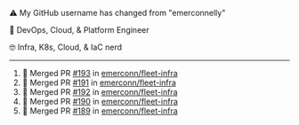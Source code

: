 ⚠️ My GitHub username has changed from "emerconnelly"

💼 DevOps, Cloud, & Platform Engineer

🤓 Infra, K8s, Cloud, & IaC nerd

---

<!--START_SECTION:activity-->
1. 🎉 Merged PR [#193](https://github.com/emerconn/fleet-infra/pull/193) in [emerconn/fleet-infra](https://github.com/emerconn/fleet-infra)
2. 🎉 Merged PR [#191](https://github.com/emerconn/fleet-infra/pull/191) in [emerconn/fleet-infra](https://github.com/emerconn/fleet-infra)
3. 🎉 Merged PR [#192](https://github.com/emerconn/fleet-infra/pull/192) in [emerconn/fleet-infra](https://github.com/emerconn/fleet-infra)
4. 🎉 Merged PR [#190](https://github.com/emerconn/fleet-infra/pull/190) in [emerconn/fleet-infra](https://github.com/emerconn/fleet-infra)
5. 🎉 Merged PR [#189](https://github.com/emerconn/fleet-infra/pull/189) in [emerconn/fleet-infra](https://github.com/emerconn/fleet-infra)
<!--END_SECTION:activity-->
